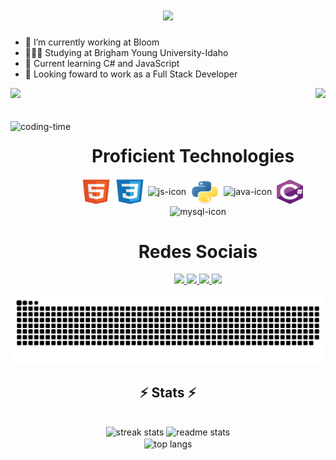 <h1 align="center">
    <img src="https://readme-typing-svg.herokuapp.com/?font=Righteous&size=35&center=true&vCenter=true&width=500&height=70&duration=4000&lines=Hi+There!+👋;+My+name+is+Thiago+Rech!;" />
</h1>

- 💼 I’m currently working at Bloom
- 👨🏻‍🎓 Studying at Brigham Young University-Idaho
- 🌱 Current learning C# and JavaScript
- 🔭 Looking foward to work as a Full Stack Developer

<div>
  <img  height="180em" src="https://github-readme-stats.vercel.app/api?username=trechds&show_icons=true&theme=react&include_all_commits=true&count_private=true"/>
  <img align="right" height="180em" src="https://github-readme-stats.vercel.app/api/top-langs/?username=trechds&layout=compact&langs_count=16&theme=react"/>
</div>
<br>

<div  align="center"> 
  <div style="display: inline_block"><br>
    <img align="left" height="260" alt="coding-time" src="https://camo.githubusercontent.com/7de37139d0b4c1ce40865e799b446c0e963a3dd8fb68d239707237c40604fa3d/68747470733a2f2f63646e2e6472696262626c652e636f6d2f75736572732f3733303730332f73637265656e73686f74732f363538313234332f6176656e746f2e676966">
    <h1 align="center">Proficient Technologies</h1>
    <img align="center" height="40" width="50" alt="html-icon" src="https://raw.githubusercontent.com/devicons/devicon/master/icons/html5/html5-original.svg">
    <img align="center" height="40" width="50" alt="css-icon" src="https://raw.githubusercontent.com/devicons/devicon/master/icons/css3/css3-original.svg">
    <img align="center" height="40" width="40" alt="js-icon"  src="https://cdn-icons-png.flaticon.com/512/919/919828.png">
    <img align="center" height="42" width="52" alt="python-icon" src="https://raw.githubusercontent.com/devicons/devicon/master/icons/python/python-original.svg">
    <img align="center" height="40" width="40" alt="java-icon" src="https://static-00.iconduck.com/assets.00/java-icon-2048x2048-yxty4s2p.png">
    <img align="center" height="40" width="50" alt="csharp-icon" src="https://raw.githubusercontent.com/devicons/devicon/master/icons/csharp/csharp-original.svg">
    <img align="center" height="35" width="35" alt="mysql-icon" src="https://upload.wikimedia.org/wikipedia/commons/thumb/0/0e/Antu_mysql-workbench.svg/1024px-Antu_mysql-workbench.svg.png">
   </div>
    
  <h1 align="center">Redes Sociais</h1>
    <a href = "https://api.whatsapp.com/send?phone=5554991424628" target="_blank">
      <img src="https://img.shields.io/badge/WhatsApp-25D366?style=for-the-badge&logo=whatsapp&logoColor=white" target="_blank">
    </a>
    <a href = "mailto: trechds@gmail.com" target="_blank">
      <img src="https://img.shields.io/badge/Gmail-D14836?style=for-the-badge&logo=gmail&logoColor=white" target="_blank">
    </a>
    <a href = "https://www.linkedin.com/in/trechds/" target="_blank">
      <img src="https://img.shields.io/badge/-LinkedIn-%230077B5?style=for-the-badge&logo=linkedin&logoColor=white" target="_blank">
    </a>
    <a href = "https://www.instagram.com/thiago.rech/" target="_blank">
      <img src="https://img.shields.io/badge/-Instagram-%23E4405F?style=for-the-badge&logo=instagram&logoColor=white" target="_blank">
    </a>
<!--<a href = "https://www.facebook.com/trechds" target="_blank">
      <img src="https://img.shields.io/badge/Facebook-1877F2?style=for-the-badge&logo=facebook&logoColor=white" target="_blank">
    </a> -->
</div>
  
![Snake animation](https://github.com/trechds/trechds/blob/output/github-contribution-grid-snake.svg)


<h2 align="center">⚡ Stats ⚡</h2>
<br>
<div align=center>
  <img width=390 src="https://github-readme-streak-stats-trechds.vercel.app/?user=trechds&count_private=true&theme=react&border_radius=10" alt="streak stats"/>
  <img width=390 src="https://github-readme-stats-trechds.vercel.app/api?username=trechds&count_private=true&show_icons=true&theme=react&rank_icon=github&border_radius=10" alt="readme stats" />
  <br/>
  <img width=325 align="center" src="https://github-readme-stats-trechds.vercel.app/api/top-langs/?username=trechds&hide=HTML&langs_count=8&layout=compact&theme=react&border_radius=10&size_weight=0.5&count_weight=0.5&exclude_repo=github-readme-stats" alt="top langs" />
</div>

<!--
*trechds/trechds* is a ✨ special ✨ repository because its README.md (this file) appears on your GitHub profile.

Here are some ideas to get you started:
- 🔭 I’m currently working on ...
- 🌱 I’m currently learning ...
- 👯 I’m looking to collaborate on ...
- 🤔 I’m looking for help with ...
- 💬 Ask me about ...
- 📫 How to reach me: ...
- 😄 Pronouns: ...
- ⚡ Fun fact: ...
-->
